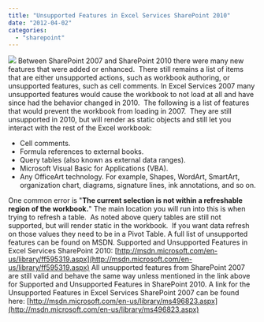 ```yaml
---
title: "Unsupported Features in Excel Services SharePoint 2010"
date: "2012-04-02"
categories: 
  - "sharepoint"
---
```


![](https://images.bradleyschacht.com/wp-content/uploads/2012/04/RefreshableRegion.png) Between SharePoint 2007 and SharePoint 2010 there were many new features that were added or enhanced.  There still remains a list of items that are either unsupported actions, such as workbook authoring, or unsupported features, such as cell comments. In Excel Services 2007 many unsupported features would cause the workbook to not load at all and have since had the behavior changed in 2010.  The following is a list of features that would prevent the workbook from loading in 2007.  They are still unsupported in 2010, but will render as static objects and still let you interact with the rest of the Excel workbook:

- Cell comments.
- Formula references to external books.
- Query tables (also known as external data ranges).
- Microsoft Visual Basic for Applications (VBA).
- Any OfficeArt technology. For example, Shapes, WordArt, SmartArt, organization chart, diagrams, signature lines, ink annotations, and so on.

One common error is "**The current selection is not within a refreshable region of the workbook.**" The main location you will run into this is when trying to refresh a table.  As noted above query tables are still not supported, but will render static in the workbook.  If you want data refresh on those values they need to be in a Pivot Table. A full list of unsupported features can be found on MSDN. Supported and Unsupported Features in Excel Services SharePoint 2010: [http://msdn.microsoft.com/en-us/library/ff595319.aspx](http://msdn.microsoft.com/en-us/library/ff595319.aspx) All unsupported features from SharePoint 2007 are still valid and behave the same way unless mentioned in the link above for Supported and Unsupported Features in SharePoint 2010. A link for the Unsupported Features in Excel Services SharePoint 2007 can be found here: [http://msdn.microsoft.com/en-us/library/ms496823.aspx](http://msdn.microsoft.com/en-us/library/ms496823.aspx)

